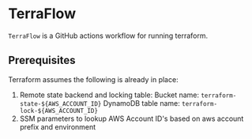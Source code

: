 # TerraFlow

`TerraFlow` is a GitHub actions workflow for running terraform.

## Prerequisites

Terraform assumes the following is already in place:

1. Remote state backend and locking table:
   Bucket name: `terraform-state-${AWS_ACCOUNT_ID}`
   DynamoDB table name: `terraform-lock-${AWS_ACCOUNT_ID}`
1. SSM parameters to lookup AWS Account ID's based on aws account prefix and environment
